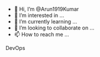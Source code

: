 - 👋 Hi, I’m @Arun1919Kumar
- 👀 I’m interested in ...
- 🌱 I’m currently learning ...
- 💞️ I’m looking to collaborate on ...
- 📫 How to reach me ...

<!---
Arun1919Kumar/Arun1919Kumar is a ✨ special ✨ repository because its `README.md` (this file) appears on your GitHub profile.
You can click the Preview link to take a look at your changes.
--->

DevOps
